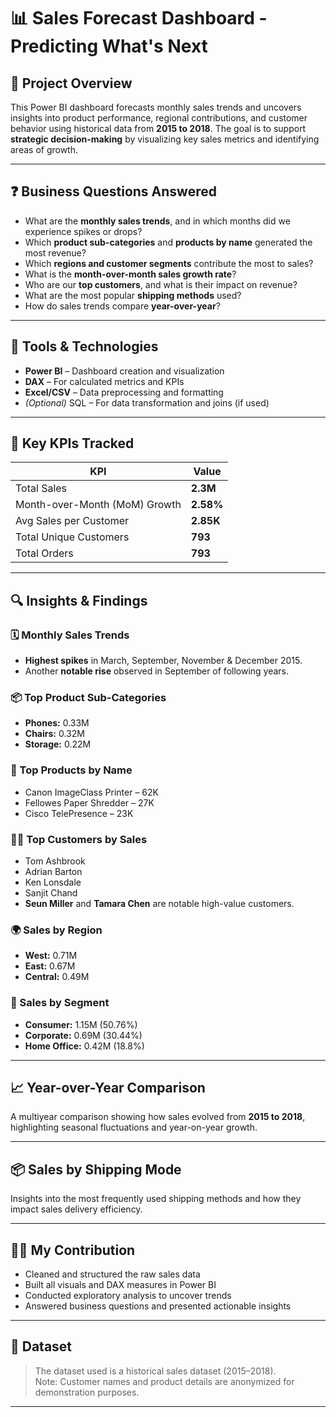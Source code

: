 # 📊 Sales Forecast Dashboard - Predicting What's Next

## 📝 Project Overview

This Power BI dashboard forecasts monthly sales trends and uncovers insights into product performance, regional contributions, and customer behavior using historical data from **2015 to 2018**. The goal is to support **strategic decision-making** by visualizing key sales metrics and identifying areas of growth.

---

## ❓ Business Questions Answered

- What are the **monthly sales trends**, and in which months did we experience spikes or drops?
- Which **product sub-categories** and **products by name** generated the most revenue?
- Which **regions and customer segments** contribute the most to sales?
- What is the **month-over-month sales growth rate**?
- Who are our **top customers**, and what is their impact on revenue?
- What are the most popular **shipping methods** used?
- How do sales trends compare **year-over-year**?

---

## 🧰 Tools & Technologies

- **Power BI** – Dashboard creation and visualization
- **DAX** – For calculated metrics and KPIs
- **Excel/CSV** – Data preprocessing and formatting
- *(Optional)* SQL – For data transformation and joins (if used)

---

## 📌 Key KPIs Tracked

| KPI | Value |
|-----|-------|
| Total Sales | **2.3M** |
| Month-over-Month (MoM) Growth | **2.58%** |
| Avg Sales per Customer | **2.85K** |
| Total Unique Customers | **793** |
| Total Orders | **793** |

---

## 🔍 Insights & Findings

### 🗓 Monthly Sales Trends
- **Highest spikes** in March, September, November & December 2015.
- Another **notable rise** observed in September of following years.

### 📦 Top Product Sub-Categories
- **Phones:** 0.33M
- **Chairs:** 0.32M
- **Storage:** 0.22M

### 🛒 Top Products by Name
- Canon ImageClass Printer – 62K
- Fellowes Paper Shredder – 27K
- Cisco TelePresence – 23K

### 🧑‍💼 Top Customers by Sales
- Tom Ashbrook  
- Adrian Barton  
- Ken Lonsdale  
- Sanjit Chand  
- **Seun Miller** and **Tamara Chen** are notable high-value customers.

### 🌍 Sales by Region
- **West:** 0.71M
- **East:** 0.67M
- **Central:** 0.49M

### 👥 Sales by Segment
- **Consumer:** 1.15M (50.76%)
- **Corporate:** 0.69M (30.44%)
- **Home Office:** 0.42M (18.8%)

---

## 📈 Year-over-Year Comparison

A multiyear comparison showing how sales evolved from **2015 to 2018**, highlighting seasonal fluctuations and year-on-year growth.

---

## 📦 Sales by Shipping Mode

Insights into the most frequently used shipping methods and how they impact sales delivery efficiency.

---

## 👩‍💻 My Contribution

- Cleaned and structured the raw sales data
- Built all visuals and DAX measures in Power BI
- Conducted exploratory analysis to uncover trends
- Answered business questions and presented actionable insights

---

## 📁 Dataset

> The dataset used is a historical sales dataset (2015–2018).  
> Note: Customer names and product details are anonymized for demonstration purposes.

---

